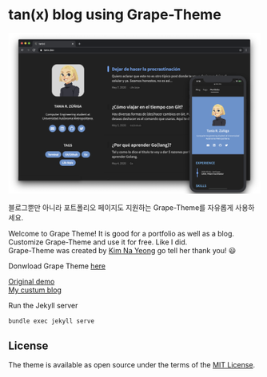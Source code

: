 # tan(x) blog using Grape-Theme

![home](./assets/img/home.png)

블로그뿐만 아니라 포트폴리오 페이지도 지원하는 Grape-Theme를 자유롭게 사용하세요.

Welcome to Grape Theme!  It is good for a portfolio as well as a blog.
<br>
Customize Grape-Theme and use it for free. Like I did.
<br>
Grape-Theme was created by [Kim Na Yeong](https://github.com/naye0ng) go tell her thank you! 😃
<br>

Donwload Grape Theme [here](https://github.com/naye0ng/Grape-Theme)

[Original demo](https://grape-theme.netlify.com)
<br>
[My custum blog](https://tanx.dev)

Run the Jekyll server

   ```
   bundle exec jekyll serve
   ```

   
## License

The theme is available as open source under the terms of the [MIT License](https://opensource.org/licenses/MIT).

